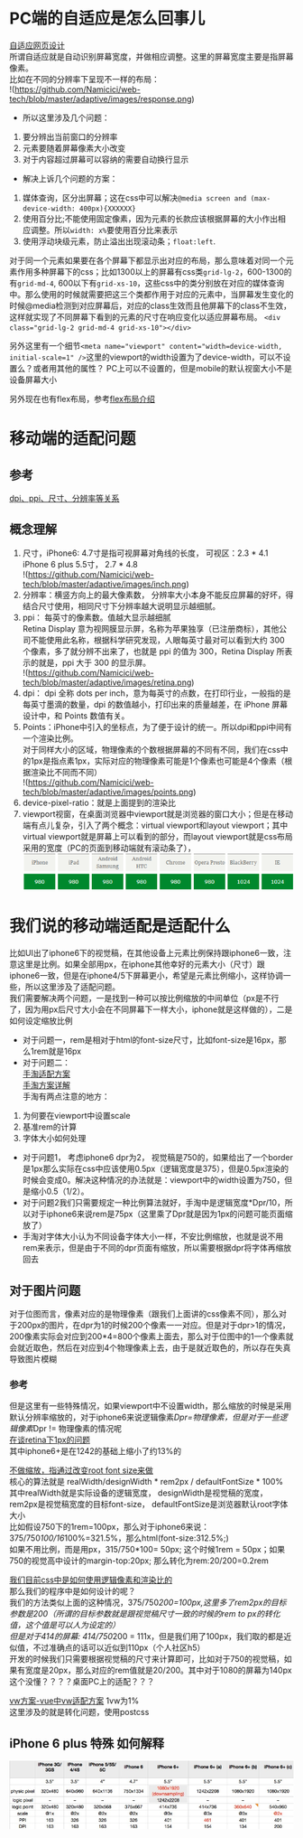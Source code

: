 # PC端的自适应是怎么回事儿  
[自适应网页设计](http://www.ruanyifeng.com/blog/2012/05/responsive_web_design.html)  
所谓自适应就是自动识别屏幕宽度，并做相应调整。这里的屏幕宽度主要是指屏幕像素。  
比如在不同的分辨率下呈现不一样的布局：  
!(https://github.com/Namicici/web-tech/blob/master/adaptive/images/response.png)   
* 所以这里涉及几个问题：  
1. 要分辨出当前窗口的分辨率  
2. 元素要随着屏幕像素大小改变  
3. 对于内容超过屏幕可以容纳的需要自动换行显示    
* 解决上诉几个问题的方案：  
1. 媒体查询，区分出屏幕；这在css中可以解决``@media screen and (max-device-width: 400px){XXXXXX}``
2. 使用百分比;不能使用固定像素，因为元素的长款应该根据屏幕的大小作出相应调整。所以``width: x%``要使用百分比来表示  
3. 使用浮动块级元素，防止溢出出现滚动条；``float:left``.  

对于同一个元素如果要在各个屏幕下都显示出对应的布局，那么意味着对同一个元素作用多种屏幕下的css；比如1300以上的屏幕有css类``grid-lg-2``，600-1300的有``grid-md-4``, 600以下有``grid-xs-10``，这些css中的类分别放在对应的媒体查询中。那么使用的时候就需要把这三个类都作用于对应的元素中，当屏幕发生变化的时候@media检测到对应屏幕后，对应的class生效而且他屏幕下的class不生效，这样就实现了不同屏幕下看到的元素的尺寸在响应变化以适应屏幕布局。 
``<div class="grid-lg-2 grid-md-4 grid-xs-10"></div>``   

另外这里有一个细节``<meta name="viewport" content="width=device-width, initial-scale=1" />``这里的viewport的width设置为了device-width，可以不设置么？或者用其他的属性？ PC上可以不设置的，但是mobile的默认视窗大小不是设备屏幕大小  

另外现在也有flex布局，参考[flex布局介绍](https://github.com/PawelLin/css-layout)  

# 移动端的适配问题  

## 参考  
[dpi、ppi、尺寸、分辨率等关系](http://www.cnblogs.com/liuwenbohhh/p/4522852.html)  

## 概念理解  
1. 尺寸，iPhone6: 4.7寸是指可视屏幕对角线的长度， 可视区：2.3 * 4.1  iPhone 6 plus 5.5寸， 2.7 * 4.8  
!(https://github.com/Namicici/web-tech/blob/master/adaptive/images/inch.png)  
2. 分辨率：横竖方向上的最大像素数， 分辨率大小本身不能反应屏幕的好坏，得结合尺寸使用，相同尺寸下分辨率越大说明显示越细腻。 
3. ppi： 每英寸的像素数。值越大显示越细腻  
Retina Display 意为视网膜显示屏，名称为苹果独享（已注册商标），其他公司不能使用此名称，根据科学研究发现，人眼每英寸最对可以看到大约 300 个像素，多了就分辨不出来了，也就是 ppi 的值为 300，Retina Display 所表示的就是，ppi 大于 300 的显示屏。  
!(https://github.com/Namicici/web-tech/blob/master/adaptive/images/retina.png)  
4. dpi： dpi 全称 dots per inch，意为每英寸的点数，在打印行业，一般指的是每英寸墨滴的数量，dpi 的数值越小，打印出来的质量越差，在 iPhone 屏幕设计中，和 Points 数值有关。 
5. Points：iPhone中引入的坐标点，为了便于设计的统一。所以dpi和ppi中间有一个渲染比例。  
对于同样大小的区域，物理像素的个数根据屏幕的不同有不同，我们在css中的1px是指点素1px，实际对应的物理像素可能是1个像素也可能是4个像素（根据渲染比不同而不同）  
!(https://github.com/Namicici/web-tech/blob/master/adaptive/images/points.png)  
6. device-pixel-ratio：就是上面提到的渲染比  
7. viewport视窗，在桌面浏览器中viewport就是浏览器的窗口大小；但是在移动端有点儿复杂，引入了两个概念：virtual viewport和layout viewport；其中virtual viewport就是屏幕上可以看到的部分，而layout viewport就是css布局采用的宽度（PC的页面到移动端就有滚动条了）， ![默认情况下的视窗大小](https://github.com/Namicici/web-tech/blob/master/adaptive/images/viewport.png)  

# 我们说的移动端适配是适配什么  
比如UI出了iphone6下的视觉稿，在其他设备上元素比例保持跟iphone6一致，注意这里是比例。如果全部用px，在iphone其他幸好的元素大小（尺寸）跟iphone6一致，但是在iphone4/5下屏幕更小，希望是元素比例缩小，这样协调一些，所以这里涉及了适配问题。  
我们需要解决两个问题，一是找到一种可以按比例缩放的中间单位（px是不行了，因为用px后尺寸大小会在不同屏幕下一样大小，iphone就是这样做的），二是如何设定缩放比例  
* 对于问题一，rem是相对于html的font-size尺寸，比如font-size是16px，那么1rem就是16px
* 对于问题二：  
[手淘适配方案](https://github.com/amfe/article/issues/17)  
[手淘方案详解](http://div.io/topic/1092)  
手淘有两点注意的地方：  
1. 为何要在viewport中设置scale  
2. 基准rem的计算  
3. 字体大小如何处理  
* 对于问题1， 考虑iphone6 dpr为2， 视觉稿是750的，如果给出了一个border是1px那么实际在css中应该使用0.5px（逻辑宽度是375），但是0.5px渲染的时候会变成0。解决这种情况的办法就是：viewport中的width设置为750，但是缩小0.5（1/2）。  
* 对于问题2我们只需要规定一种比例算法就好，手淘中是逻辑宽度*Dpr/10，所以对于iphone6来说rem是75px（这里乘了Dpr就是因为1px的问题可能页面缩放了）  
*  手淘对字体大小认为不同设备字体大小一样，不安比例缩放，也就是说不用rem来表示，但是由于不同的dpr页面有缩放，所以需要根据dpr将字体再缩放回去  

## 对于图片问题  
对于位图而言，像素对应的是物理像素（跟我们上面讲的css像素不同），那么对于200px的图片，在dpr为1的时候200个像素一一对应。但是对于dpr>1的情况，200像素实际会对应到200*4=800个像素上面去，那么对于位图中的1一个像素就会就近取色，然后在对应到4个物理像素上去，由于是就近取色的，所以存在失真导致图片模糊  
### 参考
但是这里有一些特殊情况，如果viewport中不设置width，那么缩放的时候是采用默认分辨率缩放的，对于iphone6来说逻辑像素*Dpr=物理像素，但是对于一些逻辑像素*Dpr != 物理像素的情况呢  
[在谈retina下1px的问题](https://www.w3cplus.com/css/fix-1px-for-retina.html)  
其中iphone6+是在1242的基础上缩小了约13%的  

[不做缩放，指通过改变root font size来做](http://blog.csdn.net/weihaifeng163/article/details/66974490)  
核心的算法就是 realWidth/designWidth * rem2px / defaultFontSize * 100%  
其中realWidth就是实际设备的逻辑宽度， designWidth是视觉稿的宽度， rem2px是视觉稿宽度的目标font-size， defaultFontSize是浏览器默认root字体大小  
比如假设750下的1rem=100px，那么对于iphone6来说：375/750*100/16*100%=321.5%，那么html(font-size:312.5%;)  
如果不用比例，而是用px，315/750*100= 50px; 这个时候1rem = 50px；如果750的视觉高中设计的margin-top:20px; 那么转化为rem:20/200=0.2rem  

[我们目前css中是如何使用逻辑像素和渲染比的](https://github.com/Namicici/web-tech/blob/master/adaptive/images/css-media.jpg)  
那么我们的程序中是如何设计的呢？  
我们的方法类似上面的这种情况，375/750*200=100px,这里多了rem2px的目标参数是200（所谓的目标参数就是跟视觉稿尺寸一致的时候的rem to px的转化值，这个值是可以人为设定的）    
但是对于414的屏幕: 414/750*200 = 111x，但是我们用了100px，我们取的都是近似值，不过准确点的话可以近似到110px（个人社区h5）   
开发的时候我们只需要根据视觉稿的尺寸来计算即可，比如对于750的视觉稿，如果有宽度是20px，那么对应的rem值就是20/200。其中对于1080的屏幕为140px这个没懂？？？？桌面PC上的适配？？？  

[vw方案-vue中vw适配方案](https://www.w3cplus.com/mobile/vw-layout-in-vue.html)
1vw为1%  
这里涉及的就是转化问题，使用postcss  

## iPhone 6 plus 特殊 如何解释   
![iPhone参数](https://github.com/Namicici/web-tech/blob/master/adaptive/images/iphoneSum.jpg) 

